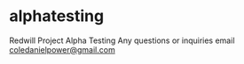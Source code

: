 # alphatesting
Redwill Project Alpha Testing 
Any questions or inquiries email coledanielpower@gmail.com
